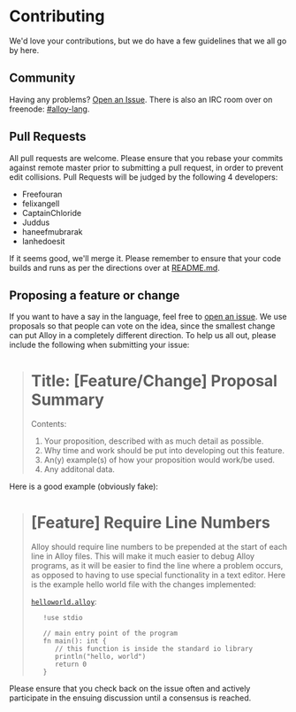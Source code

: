 Contributing
============

We'd love your contributions, but we do have a few guidelines
that we all go by here.

Community
---------

Having any problems? [Open an Issue](https://github.com/alloy-lang/alloy/issues). There is also an IRC room over on freenode: [#alloy-lang](http://webchat.freenode.net/?channels=%23alloy-lang).

Pull Requests
-------------

All pull requests are welcome. Please ensure that you rebase your commits
against remote master prior to submitting a pull request, in order to
prevent edit collisions. Pull Requests will be judged by the following 4 
developers:

- Freefouran
- felixangell
- CaptainChloride
- Juddus
- haneefmubrarak
- Ianhedoesit

If it seems good, we'll merge it. Please remember to ensure that your
code builds and runs as per the directions over at [README.md](/README.md).

Proposing a feature or change
-----------------------------

If you want to have a say in the language, feel free to
[open an issue](https://github.com/alloy-lang/alloy/issues). We use proposals
so that people can vote on the idea, since the smallest change can put Alloy
in a completely different direction. To help us all out, please include
the following when submitting your issue:

> Title: [Feature/Change] Proposal Summary
> =====================================
>
> Contents:
>
> 1. Your proposition, described with as much detail as possible.
> 2. Why time and work should be put into developing out this feature.
> 3. An(y) example(s) of how your proposition would work/be used.
> 4. Any additonal data.

Here is a good example (obviously fake):

> [Feature] Require Line Numbers
> ==============================
>
> Alloy should require line numbers to be prepended at the start of each
> line in Alloy files. This will make it much easier to debug Alloy programs,
> as it will be easier to find the line where a problem occurs, as opposed
> to having to use special functionality in a text editor. Here is the
> example hello world file with the changes implemented:
>
> [`helloworld.alloy`](/examples/helloworld.alloy):
> ```
> 	 !use stdio
>
>    // main entry point of the program
>    fn main(): int {
> 	    // this function is inside the standard io library
> 	 	println("hello, world")
> 	 	return 0
> 	 }
> ```

Please ensure that you check back on the issue often and actively participate
in the ensuing discussion until a consensus is reached.
